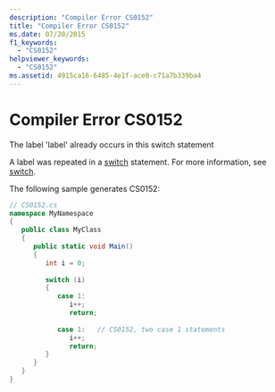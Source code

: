 ```yaml
---
description: "Compiler Error CS0152"
title: "Compiler Error CS0152"
ms.date: 07/20/2015
f1_keywords: 
  - "CS0152"
helpviewer_keywords: 
  - "CS0152"
ms.assetid: 4915ca16-6485-4e1f-ace0-c71a7b339ba4
---
```

# Compiler Error CS0152

The label 'label' already occurs in this switch statement  
  
 A label was repeated in a [switch](../language-reference/keywords/switch.md) statement. For more information, see [switch](../language-reference/keywords/switch.md).  
  
 The following sample generates CS0152:  
  
```csharp  
// CS0152.cs  
namespace MyNamespace  
{  
   public class MyClass  
   {  
      public static void Main()  
      {  
         int i = 0;  
  
         switch (i)  
         {  
            case 1:  
               i++;  
               return;  
  
            case 1:   // CS0152, two case 1 statements  
               i++;  
               return;  
         }  
      }  
   }  
}  
```
